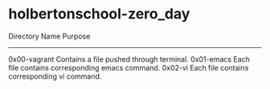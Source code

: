 # holbertonschool-zero_day

Directory Name              Purpose
________________________________________________________________________________________
0x00-vagrant                Contains a file pushed through terminal.
0x01-emacs                  Each file contains corresponding emacs command.
0x02-vi                     Each file contains corresponding vi command.
